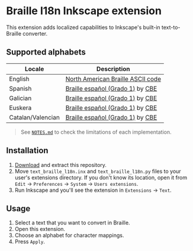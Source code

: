 # Braille l18n Inkscape extension

This extension adds localized capabilities to Inkscape's built-in
text-to-Braille converter.

## Supported alphabets

| Locale | Description |
| ------ | ----------- |
| English | [North American Braille ASCII code][en-wiki] |
| Spanish | [Braille español (Grado 1)][es-cbe-guide] by [CBE][cbe-once] |
| Galician | [Braille español (Grado 1)][es-cbe-guide] by [CBE][cbe-once] |
| Euskera | [Braille español (Grado 1)][es-cbe-guide] by [CBE][cbe-once] |
| Catalan/Valencian | [Braille español (Grado 1)][es-cbe-guide] by [CBE][cbe-once] |

> See [`NOTES.md`][notes] to check the limitations of each implementation.

## Installation

1. [Download][download-repo] and extract this repository.
1. Move `text_braille_l18n.inx` and `text_braille_l18n.py` files to your user's
 extensions directory. If you don't know its location, open it from `Edit` ->
 `Preferences` -> `System` -> `Users extensions`.
1. Run Inkscape and you'll see the extension in `Extensions` -> `Text`.

## Usage

1. Select a text that you want to convert in Braille.
1. Open this extension.
1. Choose an alphabet for character mappings.
1. Press `Apply`.

[notes]: https://github.com/mondeja/inkscape-braille-l18n-ext/blob/master/NOTES.md
[download-repo]: https://github.com/mondeja/inkscape-braille-l18n-ext/archive/refs/heads/master.zip

[en-wiki]: https://en.wikipedia.org/wiki/Braille_ASCII
[es-cbe-guide]: https://sid.usal.es/idocs/F8/FDO12069/signografiabasica.pdf
[cbe-once]: https://www.once.es/servicios-sociales/braille/comision-braille-espanola/comision-braille-espanola-cbe
[world-braille-usage]: https://1kru3o1eyt4f2w3qy21ds14w-wpengine.netdna-ssl.com/wp-content/uploads/2021/07/world-braille-usage-third-edition.pdf
